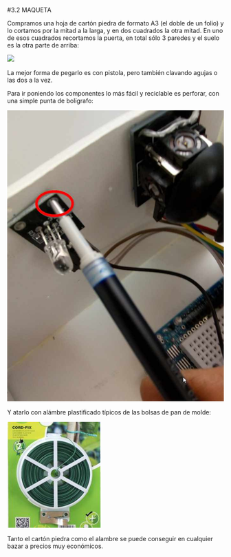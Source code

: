 #3.2 MAQUETA

Compramos una hoja de cartón piedra de formato A3 (el doble de un folio) y lo cortamos por la mitad a la larga, y en dos cuadrados la otra mitad. En uno de esos cuadrados recortamos la puerta, en total sólo 3 paredes y el suelo es la otra parte de arriba:

<img src="https://docs.google.com/drawings/d/e/2PACX-1vT1Y-2t0DIdFtBksej3ap77UnQQnEf9ZRYLDQWpBayjnnSHQGFK7AOKvAmC_xRLmXOQ43eJHoWxrDEk/pub?w=960&amp;h=720">

La mejor forma de pegarlo es con pistola, pero también clavando agujas o las dos a la vez.

Para ir poniendo los componentes lo más fácil y reciclable es perforar, con una simple punta de bolígrafo:

![](/assets/detalleperforar.jpg)

Y atarlo con alámbre plastificado típicos de las bolsas de pan de molde:

![](/assets/alambre.jpg)

Tanto el cartón piedra como el alambre se puede conseguir en cualquier bazar a precios muy económicos.